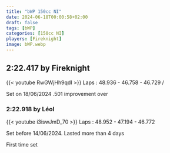 ```yaml
---
title: "bWP 150cc NI"
date: 2024-06-18T00:00:58+02:00
draft: false
tags: [bWP]
categories: [150cc NI]
players: [Fireknight]
image: bWP.webp
---
```

## 2:22.417 by Fireknight
{{< youtube RwGWjHh9qdI >}}
Laps : 48.936 - 46.758 - 46.729 /

Set on 18/06/2024
.501 improvement over

### 2:22.918 by Léol

{{< youtube i3iswJmD_70 >}}
Laps : 48.952 - 47.194 - 46.772

Set before 14/06/2024. Lasted more than 4 days

First time set